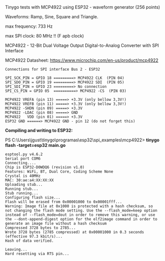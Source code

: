 Tinygo tests with MCP4922 using ESP32 - waveform generator (256 points)

Waveforms: Ramp, Sine, Square and Triangle. 

max frequency:  733 Hz 

max SPI clock: 80 MHz !! (F apb clock)

MCP4922 - 12-Bit Dual Voltage Output Digital-to-Analog Converter with SPI Interface

MCP4922 Datasheet: https://www.microchip.com/en-us/product/mcp4922

```
Connections for SPI interface Bus 2 - ESP32

SPI_SCK_PIN = GPIO 18 =========> MCP4922 CLK  (PIN 04)
SPI_SDO_PIN = GPIO 19 =========> MCP4922 SDI  (PIN 05)
SPI_SDI_PIN = GPIO 23 =========> No connection
SPI_CS_PIN = GPIO 05  ==========> MCP4922 -CS  (PIN 03)

MCP4922 VREFA (pin 13) =====> +3.3V (only bellow 3,3V!)
MCP4922 VREFB (pin 11) =====> +3.3V (only bellow 3,3V!)
MCP4922 -SHDN (pin 09) =====> +3.3V
MCP4922 -LDAC (pin 08) =====> GND
MCP4922   VDD (pin 01) =====> +3.3V
ESP32 GND ======> MCP4922 GND - pin 12 (do not forget this)
```


**Compiling and writing to ESP32:**

PS C:\Users\jgust\tinygo\programas\esp32\spi_examples\mcp4922> **tinygo flash -target=esp32 main.go**
```
esptool.py v4.6.2
Serial port COM6
Connecting....
Chip is ESP32-D0WDQ6 (revision v1.0)
Features: WiFi, BT, Dual Core, Coding Scheme None
Crystal is 40MHz
MAC: 30:ae:a4:XX:XX:XX
Uploading stub...
Running stub...
Stub running...
Configuring flash size...
Flash will be erased from 0x00001000 to 0x00001fff...
Warning: Image file at 0x1000 is protected with a hash checksum, so not changing the flash mode setting. Use the --flash_mode=keep option instead of --flash_mode=dout in order to remove this warning, or use the --dont-append-digest option for the elf2image command in order to generate an image file without a hash checksum
Compressed 3728 bytes to 2785...
Wrote 3728 bytes (2785 compressed) at 0x00001000 in 0.3 seconds (effective 97.3 kbit/s)...
Hash of data verified.

Leaving...
Hard resetting via RTS pin...
```
